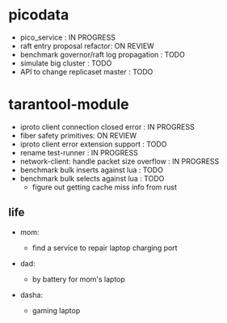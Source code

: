 # picodata
- pico_service : IN PROGRESS
- raft entry proposal refactor: ON REVIEW
- benchmark governor/raft log propagation : TODO
- simulate big cluster : TODO
- API to change replicaset master : TODO

# tarantool-module
- iproto client connection closed error : IN PROGRESS
- fiber safety primitives: ON REVIEW
- iproto client error extension support : TODO
- rename test-runner                          : IN PROGRESS
- network-client: handle packet size overflow : IN PROGRESS
- benchmark bulk inserts against lua          : TODO
- benchmark bulk selects against lua          : TODO
    - figure out getting cache miss info from rust

## life

- mom:
    - find a service to repair laptop charging port

- dad:
   - by battery for mom's laptop

- dasha:
    - gaming laptop
